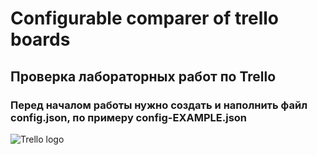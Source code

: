 # Configurable comparer of trello boards

## Проверка лабораторных работ по Trello

### Перед началом работы нужно создать и наполнить файл config.json, по примеру config-EXAMPLE.json


![Trello logo](https://wac-cdn-2.atlassian.com/image/upload/f_auto,q_auto/dam/jcr:0e859f58-00cf-4ecd-a7e0-146be2ec9457/trello-logo.svg?cdnVersion=1549)
